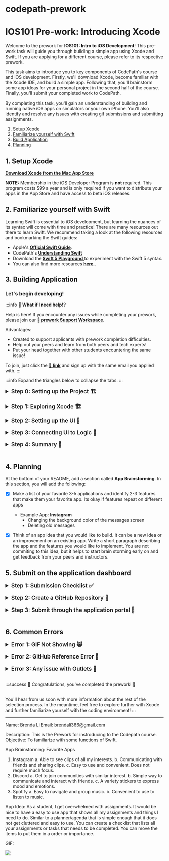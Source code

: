 # codepath-prework
# IOS101 Pre-work: Introducing Xcode

Welcome to the prework for **IOS101: Intro to iOS Development**! This pre-work task will guide you through building a simple app using Xcode and Swift. If you are applying for a different course, please refer to its respective prework.

This task aims to introduce you to key components of CodePath's course and iOS development. Firstly, we'll download Xcode, become familiar with the Xcode IDE, and build a simple app. Following that, you'll brainstorm some app ideas for your personal project in the second half of the course. Finally, you'll submit your completed work to CodePath.

By completing this task, you'll gain an understanding of building and running native iOS apps on simulators or your own iPhone. You'll also identify and resolve any issues with creating gif submissions and submitting assignments.

1. [Setup Xcode](#heading-1-setup-xcode)
2. [Familiarize yourself with Swift](#heading-2-familiarize-yourself-with-swift)
3. [Build Application](#heading-3-building-application)
4. [Planning ](#heading-4-planning)





## 1. Setup Xcode

<a href="https://itunes.apple.com/us/app/xcode/id497799835?mt=12#" alt="**Download Xcode from the Mac App Store**" title="**Download Xcode from the Mac App Store**" target="_blank">**Download Xcode from the Mac App Store**</a>

**NOTE:** Membership in the iOS Developer Program is **not** required. This program costs $99 a year and is only required if you want to distribute your apps in the App Store and have access to beta iOS releases.

## 2. Familiarize yourself with Swift

Learning Swift is essential to iOS development, but learning the nuances of its syntax will come with time and practice! There are many resources out there to learn Swift. We recommend taking a look at the following resources and bookmarking the Swift guides:


* Apple's <a href="https://docs.swift.org/swift-book/GuidedTour/GuidedTour.html" alt="**Official Swift Guide**" title="**Official Swift Guide**" target="_blank">**Official Swift Guide**</a>.
* CodePath's <a href="https://guides.codepath.com/ios/Understanding-Swift" alt="**Understanding Swift**" title="**Understanding Swift**" target="_blank">**Understanding Swift**</a>
* Download the <a href="https://www.apple.com/swift/playgrounds/" alt=" **Swift 5 Playground** " title=" **Swift 5 Playground** " target="_blank"> **Swift 5 Playground** </a> to experiment with the Swift 5 syntax.
* You can also find more resources <a href="https://developer.apple.com/swift/resources/" alt=" **here** " title=" **here** " target="_blank"> **here** </a>.


## 3. Building Application


### Let's begin developing!

:::info
**🙋 What if I need help!?**

Help is here!  If you encounter any issues while completing your prework, please join our [🚀 **prework Support Workspace**](http://www.codepath.org/preworkslack).<br/>

Advantages:
- Created to support applicants with prework completion difficulties.
- Help out your peers and learn from both peers and tech experts!
- Put your head together with other students encountering the same issue!

To join, just click the [🔗 **link**](http://www.codepath.org/preworkslack) and sign up with the same email you applied with.
:::

:::info
Expand the triangles below to collapse the tabs.
:::


<details>
<summary style="font-size:1.25em; font-weight: 600"> Step 0: Setting up the Project 🏗 </summary>

- [x] Open Xcode and click "Create a new Xcode project"
- [x] Under the **"iOS"** Tab, click on **"App"**, then click "Next"
- [x] Name your project
- [x] Set the Interface to "Storyboard" and Language to "Swift"
- [x] Do not Use Core Data or Include Tests
- [x] Choose a location to save the project. *We recommend saving the project on your Desktop*

:::success
^^^
**Checkpoint #0**
^^^
<a href="/course_images/ios101/unit_0/Step0Setup.gif" target="_blank"><img src='/course_images/ios101/unit_0/Step0Setup.gif' title='Walkthrough of creating new project' width='' alt='Walkthrough of creating new project' /></a>
^^^
:::
</details>

<br>

<details>
<summary style="font-size:1.25em; font-weight: 600"> Step 1: Exploring Xcode 🏗 </summary>

Now that we have our project set up, let's take a look at the Xcode IDE.

<a href="/course_images/ios101/unit_0/XcodeOverview.png" target="_blank"><img src='/course_images/ios101/unit_0/XcodeOverview.png' title='Xcode IDE' width='' alt='Xcode IDE' /></a>

There are primarily 5 sections of Xcode that we will be working with. All five are in the the screenshot. All of the areas the editor can be toggled hidden, so your view might initial appear differently.

1. **Project Navigator** - This is where you can see all the files in your project. You can also create new files and folders here. Additionally, you can find information about your project here such as the name of the app, the bundle identifier, and the version number.
2. **View Controller Scene**- This where you can see the UI elements that you have added to your app. As you add things to your "view controller" aka the screen you're looking at, you will see them appear here. They can be investigated further by clicking on them either in the view controller or the View Controller Scene. Play around with the menu options and explore the dropdown menus.
3. **Editor**- This is where you will be writing your code. By clicking on the file in the Project Navigator, you will see the editor change deepending on which file is clicked. The `AppDelegate`, `ViewController`, and `SceneDelegate` are Swift files, and as you create more of them later, they will have the same Swift/bird logo. If you see something like, `ViewController.swift`, that is the same as `ViewController` withot the `.swift` extension.  The `Main` file is where you will be adding UI elements to your app. The `LaunchScreen` is where you will be adding a launch screen to your app. The `Assets` is where you will be adding images to your app. As we build today's app, we'll primarily work in the `Main` file, and we'll also edit the `ViewController` file later.
4. **Utilities** - When you want to inspect how you can edit UI elements, you can click around the utilies panel to do things like, change your font, size of image views, etc. You can also change the constraints of your UI elements here. We will be using this later to change the constraints of our UI elements.
5. **Debug Area**- This is where you will see the output of your app. If you have any errors, they will appear here. If you want to print something to the console, you can do that here as well. We will be using this later to debug our app. This region is not pictured but appears from the bottom side when you run your app.




</details>

<br>

<details>
<summary style="font-size:1.25em; font-weight: 600"> Step 2: Setting up the  UI 📱 </summary>

Now that we know where some important parts of Xcode resides, let's build our first simple app. We want to create a button that changes the background of our app to a random color.

- [x] Go to `Main` file and on the top right click the `+` to access the library of UI elements accessible to you.
- [x] Add three `Labels` and one `Button` anywhere on the screen
- [x] In the labels write your name, your university name, and either your current job or aspirational job.

^^^
**Adding UI Elements**
^^^
<a href="/course_images/ios101/unit_0/Step1UISetUp.gif" target="_blank"><img src='/course_images/ios101/unit_0/Step1UISetUp.gif' title='Adding four elements to our screen' width='' alt='Adding four elements to our screen' /></a>
^^^

As you can see, this is a very simple UI and we aren't doing anything fancy. The goal here is to introduce you to some UI elements and show you how simple it is to add things to our screen.

Now is a good time to run our app on a simulator. Although we get a preview on the `Main` file, it is always a good idea to run your app to see a more accurate depiction of how your layout looks.

- [x] At the top of Xcode, click on the right of your project name
- [x] Select any simulator and run your app

^^^
**Where?**
^^^
<a href="/course_images/ios101/unit_0/Step1Simulator.png" target="_blank"><img src='/course_images/ios101/unit_0/Step1Simulator.png' title='Selecting a simulator' width='' alt='Selecting a simulator' /></a>
^^^

After running your app you probably noticed it looks pretty plain. Let's make the button stand out a little bit more.

- [x] Select the button on `Main` and go to the Attributes Inspector (three horizontal lines) on the right hand side.
- [x] Change Background Configuration from `Default` to `Custom` and then change the fill to any color you would like.
- [x] Optionally, change the Foreground color as well.
- [x] Lastly, change the name to something else. Remember, this button will change our background color to a random color.

^^^
**Modifying Button**
^^^
<a href="/course_images/ios101/unit_0/Step1ButtonChanges.gif" target="_blank"><img src='/course_images/ios101/unit_0/Step1ButtonChanges.gif' title='Modifying button' width='' alt='Modifying button' /></a>
^^^

After running our app again we should have some color in our button.

:::success
^^^
**Checkpoint #1**
^^^
<a href="/course_images/ios101/unit_0/Step1Check.png" target="_blank"><img src='/course_images/ios101/unit_0/Step1Check.png' title='Running the app after step 1' width='' alt='Running the app after step 1' /></a>
You'll notice these messages appear on the leftside of Xcode. These messages are saying that your views will appear differently on different sized devices. We address this problem using auto-layout, but for now we ignore this warning and work on the functionality of our app. Warnings do not prevent your app from running, errors do.
^^^
:::


:::info
^^^
**What's this?**
^^^
<a href="/course_images/ios101/unit_0/Views.png" target="_blank"><img src='/course_images/ios101/unit_0/Views.png' title='Layout warning' width='' alt='Layout warning' /></a>
^^^
:::



</details>

<br>


<details>
<summary style="font-size:1.25em; font-weight: 600"> Step 3: Connecting UI to Logic 🚠</summary>

The labels we created will hold static information about us, however, we want our button to change our background when we tap it. To do this, we need to write the logic in our `ViewController` Swift file. Then, we need to connect our logic to our UI so that the button acts as a gesture recognizer that triggers the logic.

- [x] Open the `Storyboard` file
- [x] Click on the `Adjust Editor Options` button on the top right of Xcode
- [x] Click on the `Assistant` in the drop down
- [x] `Control` + Drag from the button on storyboard to somewhere inside of the `ViewController` class
- [x] Name your IBAction `changeBackgroundColor`
- [x] Change the type form `Any` to `UIButton`

^^^
**Connecting Button to Logic**
^^^
<a href="/course_images/ios101/unit_0/Step2ConnectingButton.gif" target="_blank"><img src='/course_images/ios101/unit_0/Step2ConnectingButton.gif' title='Connecting the button' width='' alt='Connecting the button' /></a>
^^^

Note: If you need to edit the name of your `IBAction`, or set it again, you have to check your `Connections Inspector` on the right hand side of Xcode. You can't erase the code and retype it or else you will lose the connection.

^^^
**Where?**
^^^
<a href="/course_images/ios101/unit_0/Step2ConnectionsInspector.png" target="_blank"><img src='/course_images/ios101/unit_0/Step2ConnectionsInspector.png' title='Connections Inspector' width='' alt='Connections Inspector' /></a>
^^^

Now that we have connected our button to our logic, we can write the logic to change the background color.

- [x] Open the `ViewController.swift` file and under the `IBAction` you just created, write the following code:

```swift
    func changeColor() -> UIColor{

        let red = CGFloat.random(in: 0...1)
        let green = CGFloat.random(in: 0...1)
        let blue = CGFloat.random(in: 0...1)

        return UIColor(red: red, green: green, blue: blue, alpha: 0.5)
    }
```

Let's explore what is happening here here as we learn Swift syntax for the first time. We are creating a function, `changeColor()`, the empty parentheses indicate that this function does not take any parameters. The `-> UIColor` indicates that this function returns a `UIColor` object.

Inside of the function we are creating three variables, `red`, `green`, and `blue`. These variables are of type `CGFloat` which is a type of number that is used to represent colors. Think of RGB 0 to 255, but CGFloat normalizes this to 1. We are using the `random(in: 0...1)` function to generate a random number between 0 and 1. We are doing this for each of the three colors.

Lastly, we return a a UIColor where these three random numbers are used to create a color. The `alpha` parameter is used to indicate the opacity of the color. 1 is fully opaque, 0 is fully transparent.

Lastly, if we run our app now, nothing will happen. We need to call this function when the button is tapped.

- [x] Go back to the changeBackgroundColor IBAction and add the following two lines:

```swift
    let randomColor = changeColor()
    view.backgroundColor = randomColor
```


:::info
Why do we assign the function to a variable? Why not just call the function directly in the second line?

Three reasons:
1. **Readeability**; it is easier to read the code when you assign the function to a variable, especially as our code can become more complex.
2. **Reusability**: We can pass the variable into other functions if we need to.
3. **Debugging**: By storing the variable, we can print it out to the console to see what the value is or use the debugger to inspect its value and troubleshoot if the result appears diferent than intended.

For this particular use case, the approach is all that relevant since our app is simple, but it is good practice to practice good habits early on.
:::
</details>

<br>

<details>
<summary style="font-size:1.25em; font-weight: 600"> Step 4: Summary 🧠 </summary>

<br>

^^^<span style="font-size:1.5em; font-weight: medium">📱 Final Product</span>^^^

<a href="/course_images/ios101/unit_0/FinalStep.gif" target="_blank"><img src='/course_images/ios101/unit_0/FinalStep.gif' title='Final Product' width='400' alt='Final Product' /></a>

^^^

Congrats! You have just finished building your first iOS app. You have learned how to create a new project, add UI elements, connect UI elements to logic, and run your app.

This is a great starting point to further out iOS development journey.


Copy and paste the following [README](readme_templates/project0_readme_template.md?raw=true) into your GitHub README and update with features you have implemeneted. 


###### Some ideas to improve the app are:

    - Improve the UI by using different fonts/colors/background
    - Feel free to play around with other elements, such as image views, textfields, etc.
    - Iplement a way to change the color of the text as well



</details>

<br>

## 4. Planning

At the bottom of your README, add a section called **App Brainstorming**. In this section, you will add the following:

- [x] Make a list of your favorite 3-5 applications and identify 2-3 features that make them your favorite app. Its okay if features repeat on different apps
  - Example App: **Instagram**
    - Changing the background color of the messages screen
    - Deleting old messages
- [x] Think of an app idea that you would like to build. It can be a new idea or an improvement on an existing app. Write a short paragraph describing the app and the features you would like to implement. You are not commiting to this idea, but it helps to start brain storming early on and get feedback from your peers and instructors.



## 5. Submit on the application dashboard

<details>
<summary style="font-size:1.25em; font-weight: 600"> Step 1: Submission Checklist ✅ </summary>

The preworked is considered complete when:

- [x] User can run application showing a screen with a button and at least a couple of labels
- [x] The screen has a background color that can changes when the button is tapped


</details>

<br>

<details>
<summary style="font-size:1.25em; font-weight: 600"> Step 2: Create a GitHub Repository 📕 </summary>

1. If you are unfamiliar with GitHub, watch this short introduction video -> <a href="https://www.youtube.com/watch?v=w3jLJU7DT5E" alt="**What is GitHub?**" title="**What is GitHub?**" target="_blank">**What is GitHub?**</a> *(3:32)*
2. Create Repository, Commit, and Push using GitHub Desktop (10min)
        <iframe width="560" height="315" src="https://www.youtube.com/embed/PvUexC0-D2s" title="YouTube video player" frameborder="0" allow="accelerometer; autoplay; clipboard-write; encrypted-media; gyroscope; picture-in-picture" allowfullscreen></iframe>
    - ⚠️ **IMPORTANT:** You will now have to **re-open** your XCode project in the new repository folder location your moved it to to continue working on it!
    - **Want to learn more about GitHub?** Understanding GitHub is **a must** for tech professionals. Although we will be learning it more in class, we highly recommend to start getting familiarized with it :)

3. If you are comfortable working with the command line, follow the steps on **Linking to a Remote Repository** to push your project to GitHub.<a href="https://guides.codepath.com/ios/Using-Git-with-Terminal" alt="**Git + Terminal**" title="**Git + Terminal**" target="_blank">**Git + Terminal**</a>

</details>

<br>


<details>
<summary style="font-size:1.25em; font-weight: 600"> Step 3: Submit through the application portal 🙌 </summary>

1. Head to the <a href="https://apply.codepath.org/dashboard" alt="**application dashboard**" title="**application dashboard**" target="_blank">**application dashboard**</a> and click the **SUBMIT** button in the *Pre-work Status* section.
<img src="https://i.imgur.com/WzXvbgU.png" height=400 /><br>

**NOTE:** If you can't find this section, try to log out of your GitHub, refresh the page, and then log back in.

1. Complete the submission form

- **Field 1:** Enter your app's GitHub repo URL
- **Field 2:** Enter the URL of your App walkthrough gif
  - Example: `https://i.imgur.com/my_walkthrough.gif`
      ^ Make sure your GIF link ends with `.gif`, otherwise it won't work!
        ^ You can test it in an *incognito/private mode* in your browser as well
- **Field 3:** Enter about how many hours you spent on the pre-work. (There is no right or wrong answer here)
- **Field 4:** Enter any additional info (optional).

1. Click the **Submit** button to submit your pre-work 👍

:::success
**🎉 Congratulations, you finished your first app! 🎉**
:::

When you've completed this, you'll hear from us soon with more information about the rest of the selection process. In the meantime, you can focus on **improving the functionality and user interface** of your app as outlined under **Bonuses!** section. While these remaining steps are optional, completing them will help you familiarize yourself with the coding environment, increasing your chances of thriving in the course. *However, the completion of these additional steps does not guarantee admission.*

</details>

<br>

## 6. Common Errors

<details>
<summary style="font-size:1.25em; font-weight: 600"> Error 1: GIF Not Showing 🙀</summary>

For the GIF to show, make sure that your link **contains** the file extension at the end (.gif)

Here is an example URL of how it should look:
`https://i.imgur.com/JL1snRo.gif`

^^ *Notice* the ***.gif*** extension at the end

On your readme md file, the markdown should look like this:
`![](https://i.imgur.com/JL1snRo.gif)`

We recommend using these tools to help you record GIFs on your computer:

:::warning

**GIF Recording Tools**

- <a href="https://getkap.co/" alt="**Kap**" title="**Kap**" target="_blank">**Kap**</a>
- <a href="https://gfycat.com/gifbrewery" alt="**GifBrewy**" title="**GifBrewy**" target="_blank">**GifBrewy**</a>

:::

</details>

<br>


<details>
<summary style="font-size:1.25em; font-weight: 600"> Error 2: GitHub Reference Error 🐙 </summary>

**ERROR: GitHub reference 'refs/heads/master' not found (-9)**

This problem has many solutions to it. Here a few links to help you fix it:

SOLUTIONS

1. https://stackoverflow.com/questions/30809205/couldnt-set-refs-heads-master-when-commit
2. https://stackoverflow.com/questions/33262304/cannot-resolve-git-xcode-7-repository-issue-commit-fails-error-building-trees
3. https://github.com/desktop/desktop/issues/3838#issuecomment-359297523

If those solutions don't work, you can create another GitHub repo and simply copy/paste your project in that repo folder.

</details>

<br>



<details>
<summary style="font-size:1.25em; font-weight: 600"> Error 3: Any issue with Outlets 🔌</summary>

If you removed/renamed and added new outlets, it is possible you're having errors. When removing old outlets you need to remove them entirely. Go to the outlets menu on the storyboard and verify that your outlets are connected correctly.

This can be caused when you create and delete a current outlet and create a new one.

The image below shows how an outlet is made correctly:

![](https://raw.githubusercontent.com/jonkykong/SideMenu/master/etc/Screenshot3.png)

The second image shows an outlet that was broken (first row with warning sign):

<a href="/course_images/ios101/unit_0/outleterror.png" target="_blank"><img src='/course_images/ios101/unit_0/outleterror.png' title='Oulets with a warning sign.' width='300' alt='Oulets with a warning sign.' /></a>

</details>

<br>


:::success
🎉 Congratulations, you've completed the prework! 🎉 <br/><br/>

You'll hear from us soon with more information about the rest of the selection process. In the meantime, feel free to explore further with Xcode and further familiarize yourself with the coding environment!
:::



**************


Name: Brenda Li
Email: brendali366@gmail.com

Description: This is the Prework for instroducing to the Codepath course.
Objective: To familiarize with some functions of Swift.

App Brainstorming: Favorite Apps

1. Instagram
    a. Able to see clips of all my interests.
    b. Communicating with friends and sharing clips.
    c. Easy to use and convenient. Does not require much focus.
2. Discord
    a. Get to join communities with similar interest.
    b. Simple way to communicate and interact with friends.
    c. A variety stickers to express mood and emotions.
3. Spotify
    a. Easy to navigate and group music.
    b. Convenient to use to listen to music.
    
App Idea:
    As a student, I get overwhelmed with assignments. It would be nice to have a easy to use app that shows all my assignments and things I need to do. Similar to a planner/agenda that is simple enough that it does not get cluttered and easy to use. You can create a checklist that lists all your assignments or tasks  that needs to be completed. You can move the items to put them in a order or importance. 
    
GIF:

![](https://i.imgur.com/NqBAJDL.gif)
